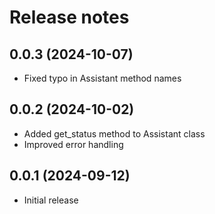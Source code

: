 # Release notes

## 0.0.3 (2024-10-07)

- Fixed typo in Assistant method names

## 0.0.2 (2024-10-02)

- Added get_status method to Assistant class
- Improved error handling

## 0.0.1 (2024-09-12)

- Initial release
